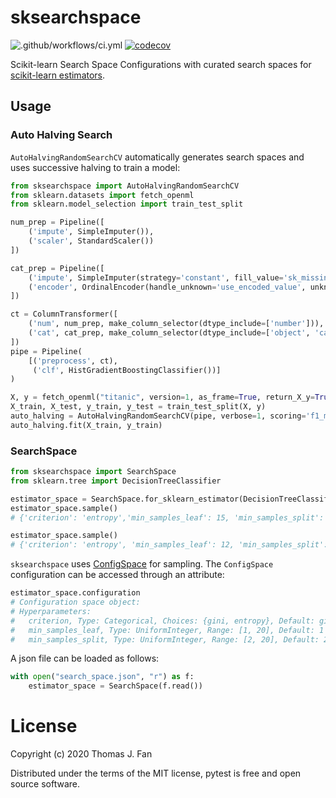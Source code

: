 # sksearchspace

![.github/workflows/ci.yml](https://github.com/thomasjpfan/sksearchspace/workflows/.github/workflows/ci.yml/badge.svg) [![codecov](https://codecov.io/gh/thomasjpfan/sksearchspace/branch/master/graph/badge.svg)](https://codecov.io/gh/thomasjpfan/sksearchspace)

Scikit-learn Search Space Configurations with curated search spaces for [scikit-learn estimators](http://github.com/scikit-learn/scikit-learn).

## Usage

### Auto Halving Search

`AutoHalvingRandomSearchCV` automatically generates search spaces and uses
successive halving to train a model:

```py
from sksearchspace import AutoHalvingRandomSearchCV
from sklearn.datasets import fetch_openml
from sklearn.model_selection import train_test_split

num_prep = Pipeline([
    ('impute', SimpleImputer()),
    ('scaler', StandardScaler())
])

cat_prep = Pipeline([
    ('impute', SimpleImputer(strategy='constant', fill_value='sk_missing')),
    ('encoder', OrdinalEncoder(handle_unknown='use_encoded_value', unknown_value=-1))
])

ct = ColumnTransformer([
    ('num', num_prep, make_column_selector(dtype_include=['number'])),
    ('cat', cat_prep, make_column_selector(dtype_include=['object', 'category']))
])
pipe = Pipeline(
    [('preprocess', ct),
     ('clf', HistGradientBoostingClassifier())]
)

X, y = fetch_openml("titanic", version=1, as_frame=True, return_X_y=True)
X_train, X_test, y_train, y_test = train_test_split(X, y)
auto_halving = AutoHalvingRandomSearchCV(pipe, verbose=1, scoring='f1_macro')
auto_halving.fit(X_train, y_train)
```

### SearchSpace

```py
from sksearchspace import SearchSpace
from sklearn.tree import DecisionTreeClassifier

estimator_space = SearchSpace.for_sklearn_estimator(DecisionTreeClassifier, seed=42)
estimator_space.sample()
# {'criterion': 'entropy','min_samples_leaf': 15, 'min_samples_split': 11}

estimator_space.sample()
# {'criterion': 'entropy', 'min_samples_leaf': 12, 'min_samples_split': 4}
```

`sksearchspace` uses [ConfigSpace](https://automl.github.io/ConfigSpace/master/) for sampling. The `ConfigSpace` configuration can be accessed through an attribute:

```py
estimator_space.configuration
# Configuration space object:
# Hyperparameters:
#   criterion, Type: Categorical, Choices: {gini, entropy}, Default: gini
#   min_samples_leaf, Type: UniformInteger, Range: [1, 20], Default: 1
#   min_samples_split, Type: UniformInteger, Range: [2, 20], Default: 2
```

A json file can be loaded as follows:

```py
with open("search_space.json", "r") as f:
    estimator_space = SearchSpace(f.read())
```

# License

Copyright (c) 2020 Thomas J. Fan

Distributed under the terms of the MIT license, pytest is free and open source software.
